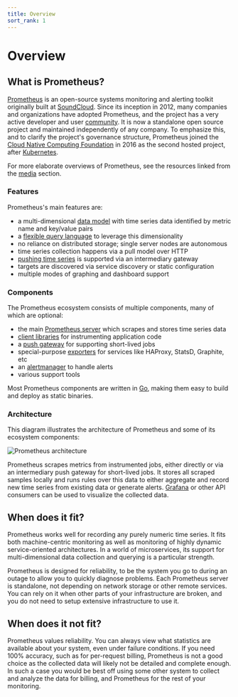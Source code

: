 ```yaml
---
title: Overview
sort_rank: 1
---
```


# Overview

## What is Prometheus?

[Prometheus](https://github.com/prometheus) is an open-source systems
monitoring and alerting toolkit originally built at
[SoundCloud](http://soundcloud.com). Since its inception in 2012, many
companies and organizations have adopted Prometheus, and the project has a very
active developer and user [community](/community). It is now a standalone open source project
and maintained independently of any company. To emphasize this, and to clarify
the project's governance structure, Prometheus joined the
[Cloud Native Computing Foundation](https://cncf.io/) in 2016
as the second hosted project, after [Kubernetes](http://kubernetes.io/).

For more elaborate overviews of Prometheus, see the resources linked from the
[media](/docs/introduction/media/) section.

### Features

Prometheus's main features are:

* a multi-dimensional [data model](/docs/concepts/data_model/) with time series data identified by metric name and key/value pairs
* a [flexible query language](/docs/querying/basics/)
  to leverage this dimensionality
* no reliance on distributed storage; single server nodes are autonomous
* time series collection happens via a pull model over HTTP
* [pushing time series](/docs/instrumenting/pushing/) is supported via an intermediary gateway
* targets are discovered via service discovery or static configuration
* multiple modes of graphing and dashboard support

### Components

The Prometheus ecosystem consists of multiple components, many of which are
optional:

* the main [Prometheus server](https://github.com/prometheus/prometheus) which scrapes and stores time series data
* [client libraries](/docs/instrumenting/clientlibs/) for instrumenting application code
* a [push gateway](https://github.com/prometheus/pushgateway) for supporting short-lived jobs
* special-purpose [exporters](/docs/instrumenting/exporters/) for services like HAProxy, StatsD, Graphite, etc
* an [alertmanager](https://github.com/prometheus/alertmanager) to handle alerts
* various support tools

Most Prometheus components are written in [Go](https://golang.org/), making
them easy to build and deploy as static binaries.

### Architecture

This diagram illustrates the architecture of Prometheus and some of
its ecosystem components:

![Prometheus architecture](/assets/architecture.svg)

Prometheus scrapes metrics from instrumented jobs, either directly or via an
intermediary push gateway for short-lived jobs. It stores all scraped samples
locally and runs rules over this data to either aggregate and record new time series from existing data or generate alerts. [Grafana](https://grafana.com/) or other API consumers can be used to visualize the collected data.

## When does it fit?

Prometheus works well for recording any purely numeric time series. It fits
both machine-centric monitoring as well as monitoring of highly dynamic
service-oriented architectures. In a world of microservices, its support for
multi-dimensional data collection and querying is a particular strength.

Prometheus is designed for reliability, to be the system you go to
during an outage to allow you to quickly diagnose problems. Each Prometheus
server is standalone, not depending on network storage or other remote services.
You can rely on it when other parts of your infrastructure are broken, and
you do not need to setup extensive infrastructure to use it.

## When does it not fit?

Prometheus values reliability. You can always view what statistics are
available about your system, even under failure conditions. If you need 100%
accuracy, such as for per-request billing, Prometheus is not a good choice as
the collected data will likely not be detailed and complete enough. In such a
case you would be best off using some other system to collect and analyze the
data for billing, and Prometheus for the rest of your monitoring.
